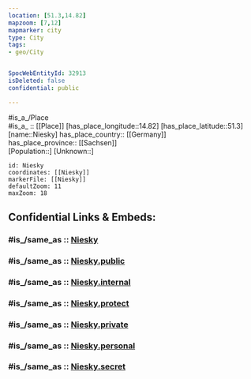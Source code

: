 ```yaml
---
location: [51.3,14.82] 
mapzoom: [7,12] 
mapmarker: city 
type: City
tags:
- geo/City


SpocWebEntityId: 32913
isDeleted: false
confidential: public

---
```

#is_a_/Place  
#is_a_ :: [[Place]] 
[has_place_longitude::14.82] 
[has_place_latitude::51.3] 
[name::Niesky] 
has_place_country:: [[Germany]]  
has_place_province:: [[Sachsen]]  
[Population::] 
[Unknown::] 


```leaflet
id: Niesky
coordinates: [[Niesky]] 
markerFile: [[Niesky]] 
defaultZoom: 11 
maxZoom: 18
```


## Confidential Links & Embeds: 

### #is_/same_as :: [Niesky](/_Standards/Earth/Continent/Europe/Europe~Central/Germany/Germany~East/Sachsen/counties~Sachsen/Görlitz/cities~Görlitz/Niesky.md) 

### #is_/same_as :: [Niesky.public](/_public/Earth/Continent/Europe/Europe~Central/Germany/Germany~East/Sachsen/counties~Sachsen/Görlitz/cities~Görlitz/Niesky.public.md) 

### #is_/same_as :: [Niesky.internal](/_internal/Earth/Continent/Europe/Europe~Central/Germany/Germany~East/Sachsen/counties~Sachsen/Görlitz/cities~Görlitz/Niesky.internal.md) 

### #is_/same_as :: [Niesky.protect](/_protect/Earth/Continent/Europe/Europe~Central/Germany/Germany~East/Sachsen/counties~Sachsen/Görlitz/cities~Görlitz/Niesky.protect.md) 

### #is_/same_as :: [Niesky.private](/_private/Earth/Continent/Europe/Europe~Central/Germany/Germany~East/Sachsen/counties~Sachsen/Görlitz/cities~Görlitz/Niesky.private.md) 

### #is_/same_as :: [Niesky.personal](/_personal/Earth/Continent/Europe/Europe~Central/Germany/Germany~East/Sachsen/counties~Sachsen/Görlitz/cities~Görlitz/Niesky.personal.md) 

### #is_/same_as :: [Niesky.secret](/_secret/Earth/Continent/Europe/Europe~Central/Germany/Germany~East/Sachsen/counties~Sachsen/Görlitz/cities~Görlitz/Niesky.secret.md)

